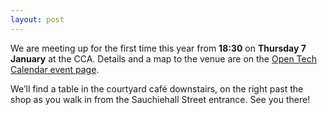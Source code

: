 ```yaml
---
layout: post
---
```


We are meeting up for the first time this year from **18:30** on
**Thursday 7 January** at the CCA.  Details and a map to the venue are
on the
[Open Tech Calendar event page](https://opentechcalendar.co.uk/event/3545-glasgow-ruby-group).

We’ll find a table in the courtyard café downstairs, on the right past
the shop as you walk in from the Sauchiehall Street entrance.  See you
there!
